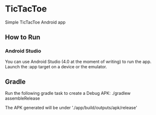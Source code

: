 # TicTacToe
Simple TicTacToe Android app

## How to Run

### Android Studio
You can use Android Studio (4.0 at the moment of writing) to run the app. Launch the :app target on a device or the emulator.

## Gradle
Run the following gradle task to create a Debug APK:
./gradlew assembleRelease

The APK generated will be under './app/build/outputs/apk/release'
